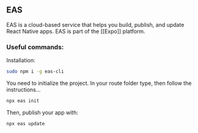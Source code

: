 ## EAS

EAS is a cloud-based service that helps you build, publish, and update React Native apps. EAS is part of the [[Expo]] platform.


### Useful commands:

Installation:
```bash
sudo npm i -g eas-cli
```

You need to initialize the project. In your route folder type, then follow the instructions...
```bash 
npx eas init
```

Then, publish your app with:
```bash
npx eas update
```